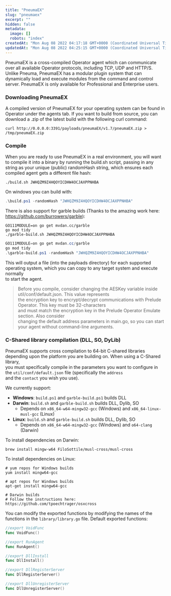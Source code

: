 ```yaml
---
title: "PneumaEX"
slug: "pneumaex"
excerpt: ""
hidden: false
metadata: 
  image: []
  robots: "index"
createdAt: "Mon Aug 08 2022 04:17:18 GMT+0000 (Coordinated Universal Time)"
updatedAt: "Mon Aug 08 2022 04:25:15 GMT+0000 (Coordinated Universal Time)"
---
```

PneumaEX is a cross-compiled Operator agent which can communicate over all available Operator protocols, including TCP, UDP and HTTP/S. Unlike Pneuma, PneumaEX has a modular plugin system that can dynamically load and execute modules from the command and control server. PneumaEX is only available for Professional and Enterprise users. 

### Downloading PneumaEX

A compiled version of PneumaEX for your operating system can be found in Operator under the agents tab. If you want to build from source, you can download a .zip of the latest build with the following curl command: 

```shell
curl http://0.0.0.0:3391/payloads/pneumaEX/v1.7/pneumaEX.zip > /tmp/pneumaEX.zip
```

### Compile

When you are ready to use PneumaEX in a real environment, you will want to compile it into a binary by running the build.sh script, passing in any string as your unique (public) randomHash string, which ensures each compiled agent gets a different file hash:

```shell
./build.sh JWHQZM9Z4HQOYICDHW4OCJAXPPNHBA
```

On windows you can build with:

```powershell
.\build.ps1 -randomHash "JWHQZM9Z4HQOYICDHW4OCJAXPPNHBA"
```

There is also support for garble builds (Thanks to the amazing work here: <https://github.com/burrowers/garble>):

```shell
GO111MODULE=on go get mvdan.cc/garble
go mod tidy
./garble-build.sh JWHQZM9Z4HQOYICDHW4OCJAXPPNHBA
```

```powershell
GO111MODULE=on go get mvdan.cc/garble
go mod tidy
.\garble-build.ps1 -randomHash "JWHQZM9Z4HQOYICDHW4OCJAXPPNHBA"
```

This will output a file (into the payloads directory) for each supported operating system, which you can copy to any target system and execute normally  
to start the agent. 

> Before you compile, consider changing the AESKey variable inside util/conf/default.json. This value represents  
> the encryption key to encrypt/decrypt communications with Prelude Operator. This key must be 32-characters  
> and must match the encryption key in the Prelude Operator Emulate section. Also consider  
> changing the default address parameters in main.go, so you can start your agent without command-line arguments.

### C-Shared library compilation (DLL, SO, DyLib)

PneumaEX supports cross compilation to 64-bit C-shared libraries depending upon the platform you are building on. When using a C-Shared library,  
you must specifically compile in the parameters you want to configure in the `util/conf/default.json` file (specifically the `address`  
and the `contact` you wish you use).

We currently support:

- **Windows**: `build.ps1` and `garble-build.ps1` builds DLL
- **Darwin**: `build.sh` and `garble-build.sh` builds DLL, Dylib, SO
  - Depends on `x86_64-w64-mingw32-gcc` (Windows) and `x86_64-linux-musl-gcc` (Linux)
- **Linux**: `build.sh` and `garble-build.sh` builds DLL, Dylib, SO
  - Depends on `x86_64-w64-mingw32-gcc` (Windows) and `o64-clang` (Darwin)

To install dependencies on Darwin:

```shell
brew install mingw-w64 FiloSottile/musl-cross/musl-cross
```

To install dependencies on Linux:

```shell
# yum repos for Windows builds
yum install mingw64-gcc

# apt repos for Windows builds
apt-get install mingw64-gcc

# Darwin builds
# Follow the instructions here: https://github.com/tpoechtrager/osxcross
```

You can modify the exported functions by modifying the names of the functions in the `library/library.go` file. Default exported functions:

```go
//export VoidFunc
func VoidFunc()

//export RunAgent
func RunAgent()

//export DllInstall
func DllInstall()

//export DllRegisterServer
func DllRegisterServer()

//export DllUnregisterServer
func DllUnregisterServer()
```
